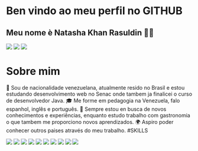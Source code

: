 # Ben vindo ao meu perfil no GITHUB
## Meu nome è Natasha Khan Rasuldin 👋🏻
<img src="https://camo.githubusercontent.com/adbb660248734d6ae97100c10a1a2f703ef7e25abd56398e6d4fc41a2014c53c/68747470733a2f2f6769746875622d726561646d652d73746174732e76657263656c2e6170702f6170693f757365726e616d653d6e6174617368616b72267468656d653d7368616465732d6f662d707572706c652673686f775f69636f6e733d7472756526686964655f626f726465723d66616c736526636f756e745f707269766174653d74727565"/>
<img src="https://camo.githubusercontent.com/1571745890fe987d97a884329a10ab2d22a7af6fcab0e01dbc26e31e4886fe72/68747470733a2f2f6769746875622d726561646d652d73747265616b2d73746174732e6865726f6b756170702e636f6d2f3f757365723d6e6174617368616b72267468656d653d7368616465732d6f662d707572706c6526686964655f626f726465723d66616c7365"/>
<img src="https://camo.githubusercontent.com/a467cbf7c93b55af783afabf27c4c2f07736d27d9fb6ee5e0c11c817d77a5bc7/68747470733a2f2f6769746875622d726561646d652d73746174732e76657263656c2e6170702f6170692f746f702d6c616e67732f3f757365726e616d653d6e6174617368616b72267468656d653d7368616465732d6f662d707572706c652673686f775f69636f6e733d7472756526686964655f626f726465723d66616c7365266c61796f75743d636f6d70616374"/>

# Sobre mim
🙂 Sou de nacionalidade venezuelana, atualmente resido no Brasil e estou estudando desenvolvimento web no Senac onde tambem ja finalicei o curso de desenvolvedor Java.
🎓 Me forme em pedagogia na Venezuela, falo espanhol, inglês e português. 
🌟 Sempre estou en busca de novos conhecimentos e experiências, enquanto estudo trabalho com gastronomia o que tambem me proporciono novos aprendizados. 
🌍 Aspiro poder conhecer outros paises através do meu trabalho.
#SKILLS
</DIV>
<img src="https://img.shields.io/badge/PostgreSQL-316192?style=for-the-badge&logo=postgresql&logoColor=white"/>
<img src="https://img.shields.io/badge/MySQL-005C84?style=for-the-badge&logo=mysql&logoColor=white"/>
<img src="https://img.shields.io/badge/Java-ED8B00?style=for-the-badge&logo=openjdk&logoColor=white"/>
</DIV>
<img src="https://img.shields.io/badge/Microsoft_Word-2B579A?style=for-the-badge&logo=microsoft-word&logoColor=white"/>
</DIV>
<img src="https://img.shields.io/badge/Microsoft_Excel-217346?style=for-the-badge&logo=microsoft-excel&logoColor=white"/>
</DIV>
<img src="https://img.shields.io/badge/Microsoft_PowerPoint-B7472A?style=for-the-badge&logo=microsoft-powerpoint&logoColor=white"/>
</DIV>
<img src="https://img.shields.io/badge/LibreOffice-18A303?style=for-the-badge&logo=LibreOffice&logoColor=white"/>
</DIV>
<img src="https://img.shields.io/badge/Bitcoin-000000?style=for-the-badge&logo=bitcoin&logoColor=white"/>
</DIV>
<img src="https://img.shields.io/badge/Bitcoin%20Cash-0AC18E?style=for-the-badge&logo=Bitcoin%20Cash&logoColor=white"/>
</DIV>
<img src="https://img.shields.io/badge/Binance-FCD535?style=for-the-badge&logo=binance&logoColor=white"/>



